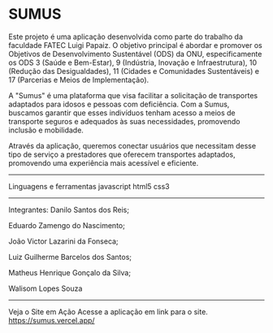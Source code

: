 # SUMUS
Este projeto é uma aplicação desenvolvida como parte do trabalho da faculdade FATEC Luigi Papaiz. O objetivo principal é abordar e promover os Objetivos de Desenvolvimento Sustentável (ODS) da ONU, especificamente os ODS 3 (Saúde e Bem-Estar), 9 (Indústria, Inovação e Infraestrutura), 10 (Redução das Desigualdades), 11 (Cidades e Comunidades Sustentáveis) e 17 (Parcerias e Meios de Implementação).

A "Sumus" é uma plataforma que visa facilitar a solicitação de transportes adaptados para idosos e pessoas com deficiência. Com a Sumus, buscamos garantir que esses indivíduos tenham acesso a meios de transporte seguros e adequados às suas necessidades, promovendo inclusão e mobilidade.

Através da aplicação, queremos conectar usuários que necessitam desse tipo de serviço a prestadores que oferecem transportes adaptados, promovendo uma experiência mais acessível e eficiente.
_____________________________________________________________________________________________________________

Linguagens e ferramentas
javascript  html5  css3 
_____________________________________________________________________________________________________________

Integrantes:
Danilo Santos dos Reis;

Eduardo Zamengo do Nascimento;

João Victor Lazarini da Fonseca;

Luiz Guilherme Barcelos dos Santos;

Matheus Henrique Gonçalo da Silva;

Walisom Lopes Souza
_____________________________________________________________________________________________________________
Veja o Site em Ação
Acesse a aplicação em link para o site. https://sumus.vercel.app/
